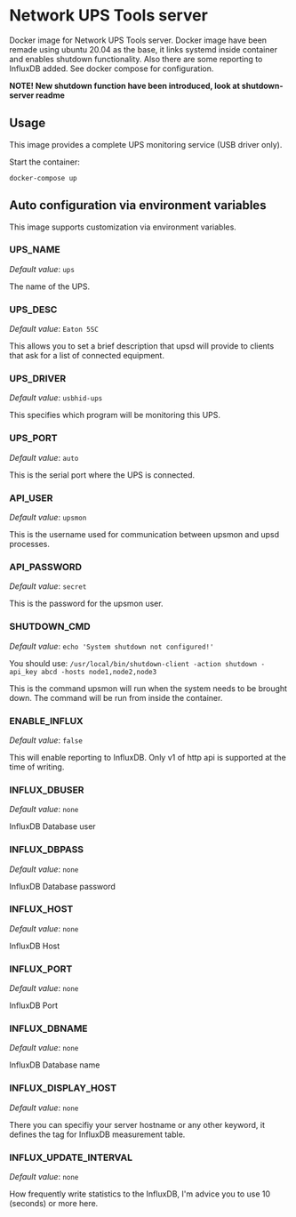 # Network UPS Tools server

Docker image for Network UPS Tools server. Docker image have been remade using ubuntu 20.04 as the base, it links systemd inside container and enables shutdown functionality. Also there are some reporting to InfluxDB added. See docker compose for configuration.

**NOTE! New shutdown function have been introduced, look at shutdown-server readme**

## Usage

This image provides a complete UPS monitoring service (USB driver only).

Start the container:

```console
docker-compose up
```

## Auto configuration via environment variables

This image supports customization via environment variables.

### UPS_NAME

*Default value*: `ups`

The name of the UPS.

### UPS_DESC

*Default value*: `Eaton 5SC`

This allows you to set a brief description that upsd will provide to clients that ask for a list of connected equipment.

### UPS_DRIVER

*Default value*: `usbhid-ups`

This specifies which program will be monitoring this UPS.

### UPS_PORT

*Default value*: `auto`

This is the serial port where the UPS is connected.

### API_USER

*Default value*: `upsmon`

This is the username used for communication between upsmon and upsd processes.

### API_PASSWORD

*Default value*: `secret`

This is the password for the upsmon user.

### SHUTDOWN_CMD

*Default value*: `echo 'System shutdown not configured!'`

You should use: `/usr/local/bin/shutdown-client -action shutdown -api_key abcd -hosts node1,node2,node3`

This is the command upsmon will run when the system needs to be brought down. The command will be run from inside the container.

### ENABLE_INFLUX

*Default value*: `false`

This will enable reporting to InfluxDB. Only v1 of http api is supported at the time of writing.

### INFLUX_DBUSER

*Default value*: `none`

InfluxDB Database user

### INFLUX_DBPASS

*Default value*: `none`

InfluxDB Database password

### INFLUX_HOST

*Default value*: `none`

InfluxDB Host

### INFLUX_PORT

*Default value*: `none`

InfluxDB Port

### INFLUX_DBNAME

*Default value*: `none`

InfluxDB Database name

### INFLUX_DISPLAY_HOST

*Default value*: `none`

There you can specifiy your server hostname or any other keyword, it defines the tag for InfluxDB measurement table.

### INFLUX_UPDATE_INTERVAL

*Default value*: `none`

How frequently write statistics to the InfluxDB, I'm advice you to use 10 (seconds) or more here.
